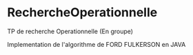 # RechercheOperationnelle
TP de recherche Operationnelle (En groupe)

Implementation de l'algorithme de FORD FULKERSON en JAVA

